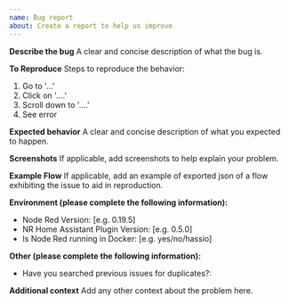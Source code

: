 ```yaml
---
name: Bug report
about: Create a report to help us improve
---
```


**Describe the bug**
A clear and concise description of what the bug is.

**To Reproduce**
Steps to reproduce the behavior:

1. Go to '...'
2. Click on '....'
3. Scroll down to '....'
4. See error

**Expected behavior**
A clear and concise description of what you expected to happen.

**Screenshots**
If applicable, add screenshots to help explain your problem.

**Example Flow**
If applicable, add an example of exported json of a flow exhibiting the issue to aid in reproduction.

**Environment (please complete the following information):**

- Node Red Version: [e.g. 0.19.5]
- NR Home Assistant Plugin Version: [e.g. 0.5.0]
- Is Node Red running in Docker: [e.g. yes/no/hassio]

**Other (please complete the following information):**

- Have you searched previous issues for duplicates?:

**Additional context**
Add any other context about the problem here.
